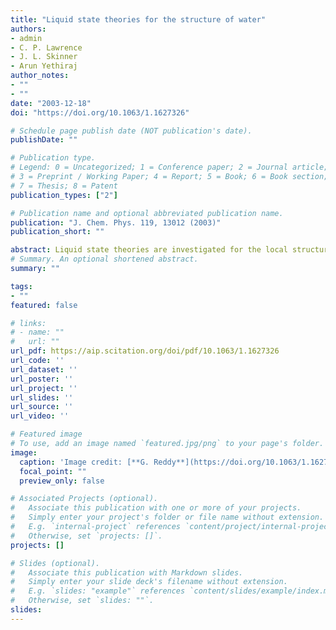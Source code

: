```yaml
---
title: "Liquid state theories for the structure of water"
authors:
- admin 
- C. P. Lawrence
- J. L. Skinner
- Arun Yethiraj
author_notes:
- ""
- ""
date: "2003-12-18"
doi: "https://doi.org/10.1063/1.1627326"

# Schedule page publish date (NOT publication's date).
publishDate: ""

# Publication type.
# Legend: 0 = Uncategorized; 1 = Conference paper; 2 = Journal article;
# 3 = Preprint / Working Paper; 4 = Report; 5 = Book; 6 = Book section;
# 7 = Thesis; 8 = Patent
publication_types: ["2"]

# Publication name and optional abbreviated publication name.
publication: "J. Chem. Phys. 119, 13012 (2003)"
publication_short: ""

abstract: Liquid state theories are investigated for the local structure of the simple point charge (SPC) and a modified SPC (MSPC) model of water. The latter model includes a van der Waals repulsion between the oxygen (O) and hydrogen (H) atoms, which is necessary for the implementation of some integral equation theories. Two integral equation theories, the reference interaction site model (RISM) and the diagrammatically proper Chandler–Silbey–Ladanyi (CSL) theory, are tested by comparison with simulations of the MSPC model (neither theory converges for the SPC model when the hypernetted chain closure is used). The RISM theory is in reasonable agreement with simulations, and is more accurate than the CSL theory. A density functional theory (DFT) is investigated, which treats the ideal gas functional exactly and uses a truncated expansion for the excess free energy functional. The DFT is in excellent agreement with simulations for the structure of the MSPC water model at all temperatures studied, and for the structure of the SPC water model at high temperatures. At room temperature, the DFT is in good agreement with simulations (of SPC water) for gHH(r) and gOH(r), but misses the location of the second peak in gOO(r). We attribute this deficiency to the importance of three-body correlations that are not properly incorporated in the theory.
# Summary. An optional shortened abstract.
summary: ""

tags:
- ""
featured: false

# links:
# - name: ""
#   url: ""
url_pdf: https://aip.scitation.org/doi/pdf/10.1063/1.1627326
url_code: ''
url_dataset: ''
url_poster: ''
url_project: ''
url_slides: ''
url_source: ''
url_video: ''

# Featured image
# To use, add an image named `featured.jpg/png` to your page's folder. 
image:
  caption: 'Image credit: [**G. Reddy**](https://doi.org/10.1063/1.1627326)'
  focal_point: ""
  preview_only: false

# Associated Projects (optional).
#   Associate this publication with one or more of your projects.
#   Simply enter your project's folder or file name without extension.
#   E.g. `internal-project` references `content/project/internal-project/index.md`.
#   Otherwise, set `projects: []`.
projects: []

# Slides (optional).
#   Associate this publication with Markdown slides.
#   Simply enter your slide deck's filename without extension.
#   E.g. `slides: "example"` references `content/slides/example/index.md`.
#   Otherwise, set `slides: ""`.
slides:
---
```

